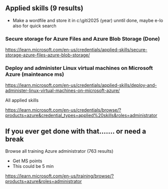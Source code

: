 
## Applied skills (9 results)

* Make a wordfile and store it in c:\giti2025 (year) unntil done, maybe e-lo also for quick search

### Secure storage for Azure Files and Azure Blob Storage (Done)

https://learn.microsoft.com/en-us/credentials/applied-skills/secure-storage-azure-files-azure-blob-storage/

### Deploy and administer Linux virtual machines on Microsoft Azure (mainteance ms)

https://learn.microsoft.com/en-us/credentials/applied-skills/deploy-and-administer-linux-virtual-machines-on-microsoft-azure/



All applied skills

https://learn.microsoft.com/en-us/credentials/browse/?products=azure&credential_types=applied%20skills&roles=administrator


## If you ever get done with that....... or need a break

Browse all training Azure administrator (763 results)

* Get MS points
* This could be 5 min

https://learn.microsoft.com/en-us/training/browse/?products=azure&roles=administrator